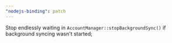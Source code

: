 ```yaml
---
"nodejs-binding": patch
---
```


Stop endlessly waiting in `AccountManager::stopBackgroundSync()` if background syncing wasn't started;